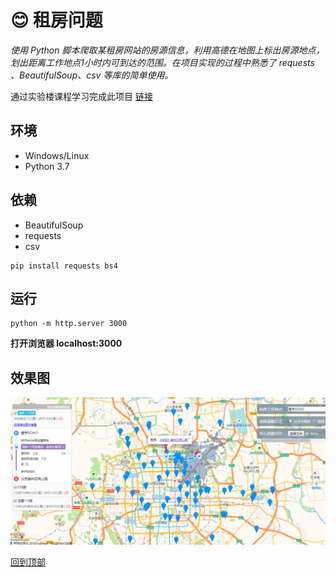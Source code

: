 # :blush: 租房问题

_使用 Python 脚本爬取某租房网站的房源信息，利用高德在地图上标出房源地点，划出距离工作地点1小时内可到达的范围。在项目实现的过程中熟悉了 requests 、BeautifulSoup、csv 等库的简单使用。_

通过实验楼课程学习完成此项目 [链接](https://www.shiyanlou.com/courses/599)

## 环境
* Windows/Linux
* Python 3.7
## 依赖
* BeautifulSoup
* requests
* csv

 ```
 pip install requests bs4
 ```
 ## 运行
 ```
 python -m http.server 3000
 ```
 **打开浏览器 localhost:3000**
 
 ## 效果图
 
 ![](https://github.com/gxlibra/zufang/blob/master/zufang.PNG)
 
 
 [回到顶部](#readme)
